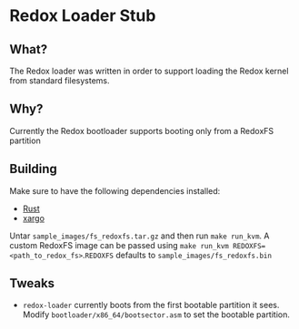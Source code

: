 # Redox Loader Stub

## What?
The Redox loader was written in order to support loading the Redox kernel from standard filesystems.

## Why?
Currently the Redox bootloader supports booting only from a RedoxFS partition

## Building
Make sure to have the following dependencies installed:
* [Rust](https://www.rust-lang.org/en-US/install.html)
* [xargo](https://github.com/japaric/xargo)

Untar `sample_images/fs_redoxfs.tar.gz` and then run `make run_kvm`. A custom RedoxFS image can be passed using `make run_kvm REDOXFS=<path_to_redox_fs>`.`REDOXFS` defaults to `sample_images/fs_redoxfs.bin`

## Tweaks
* `redox-loader` currently boots from the first bootable partition it sees. Modify `bootloader/x86_64/bootsector.asm` to set the bootable partition.

